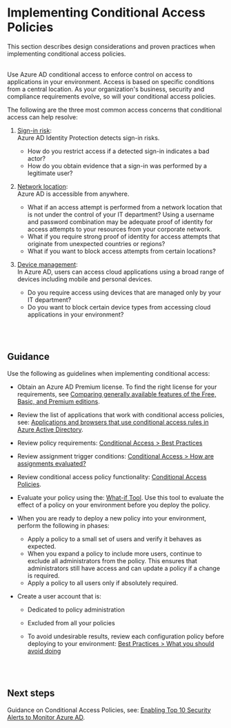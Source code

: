 # Implementing Conditional Access Policies
This section describes design considerations and proven practices when implementing conditional access policies.
<br />
<br />

Use Azure AD conditional access to enforce control on access to applications in your environment. Access is based on specific conditions from a central location. As your organization's business, security and compliance requirements evolve, so will your conditional access policies.

The following are the three most common access concerns that conditional access can help resolve:  

1. [Sign-in risk](https://docs.microsoft.com/en-us/azure/active-directory/active-directory-conditional-access-conditions#sign-in-risk):  
   Azure AD Identity Protection detects sign-in risks.   
   - How do you restrict access if a detected sign-in indicates a bad actor? 
   - How do you obtain evidence that a sign-in was performed by a legitimate user?

2. [Network location](https://docs.microsoft.com/en-us/azure/active-directory/active-directory-conditional-access-locations):  
   Azure AD is accessible from anywhere.
   - What if an access attempt is performed from a network location that is not under the control of your IT department? Using a username and password combination may be adequate proof of identity for access attempts to your resources from your corporate network. 
   - What if you require strong proof of identity for access attempts that originate from unexpected countries or regions? 
   - What if you want to block access attempts from certain locations? 

3. [Device management](https://docs.microsoft.com/en-us/azure/active-directory/active-directory-conditional-access-conditions#device-platforms):  
  In Azure AD, users can access cloud applications using a broad range of devices including mobile and personal devices. 
   - Do you require access using devices that are managed only by your IT department? 
   - Do you want to block certain device types from accessing cloud applications in your environment? 
<br />
<br />

## Guidance 
Use the following as guidelines when implementing conditional access:  
- Obtain an Azure AD Premium license. To find the right license for your requirements, see [Comparing generally available features of the Free, Basic, and Premium editions](https://azure.microsoft.com/en-us/services/active-directory/).

- Review the list of applications that work with conditional access policies, see: [Applications and browsers that use conditional access rules in Azure Active Directory](https://docs.microsoft.com/en-us/azure/active-directory/active-directory-conditional-access-technical-reference).
- Review policy requirements: [Conditional Access > Best Practices](https://docs.microsoft.com/en-us/azure/active-directory/active-directory-conditional-access-best-practices#what-you-should-know) 
- Review assignment trigger conditions: [Conditional Access > How are assignments evaluated?](https://docs.microsoft.com/en-us/azure/active-directory/active-directory-conditional-access-best-practices#what-you-should-know)
- Review conditional access policy functionality:  [Conditional Access Policies](https://docs.microsoft.com/en-us/azure/active-directory/active-directory-conditional-access-azure-portal#conditional-access-policies).
- Evaluate your policy using the:  [What-if Tool](https://docs.microsoft.com/en-us/azure/active-directory/active-directory-conditional-access-whatif). Use this tool to evaluate the effect of a policy on your environment before you deploy the policy.
- When you are ready to deploy a new policy into your environment, perform the following in phases:  
  - Apply a policy to a small set of users and verify it behaves as expected. 
  - When you expand a policy to include more users, continue to exclude all administrators from the policy. This ensures that administrators still have access and can update a policy if a change is required.
  - Apply a policy to all users only if absolutely required. 
- Create a user account that is:
  - Dedicated to policy administration 
  - Excluded from all your policies
	
   - To avoid undesirable results, review each configuration policy before deploying to your environment: [Best Practices > What you should avoid doing](https://docs.microsoft.com/en-us/azure/active-directory/active-directory-conditional-access-best-practices#what-you-should-avoid-doing)
<br />
<br />

## Next steps
Guidance on Conditional Access Policies, see: [Enabling Top 10 Security Alerts to Monitor Azure AD](3.2.4-Enabling-Top-10-Security-Alerts-to-Monitor-Azure-AD.md).
